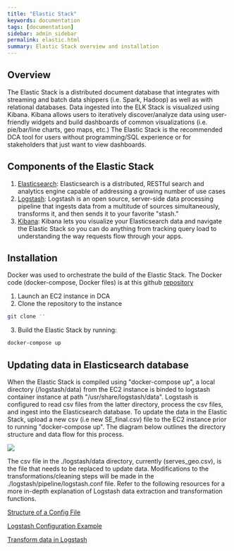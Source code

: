 ```yaml
---
title: "Elastic Stack"
keywords: documentation
tags: [documentation]
sidebar: admin_sidebar
permalink: elastic.html
summary: Elastic Stack overview and installation
---
```


## Overview
The Elastic Stack is a distributed document database that integrates with streaming and batch data shippers (i.e. Spark, Hadoop) as well as with relational databases. Data ingested into the ELK Stack is visualized using Kibana. Kibana allows users to iteratively discover/analyze data using user-friendly widgets and build dashboards of common visualizations (i.e. pie/bar/line charts, geo maps, etc.) The Elastic Stack is the recommended DCA tool for users without programming/SQL experience or for stakeholders that just want to view dashboards.

## Components of the Elastic Stack
1. [Elasticsearch](https://www.elastic.co/products/elasticsearch): Elasticsearch is a distributed, RESTful search and analytics engine capable of addressing a growing number of use cases
2. [Logstash](https://www.elastic.co/products/logstash): Logstash is an open source, server-side data processing pipeline that ingests data from a multitude of sources simultaneously, transforms it, and then sends it to your favorite "stash."
3. [Kibana](https://www.elastic.co/products/kibana): Kibana lets you visualize your Elasticsearch data and navigate the Elastic Stack so you can do anything from tracking query load to understanding the way requests flow through your apps.

## Installation
Docker was used to orchestrate the build of the Elastic Stack.  The Docker code (docker-compose, Docker files) is at this github [repository]()
1. Launch an EC2 instance in DCA
2. Clone the repository to the instance
```bash
git clone ''
```
3. Build the Elastic Stack by running:
```bash
docker-compose up
```

## Updating data in Elasticsearch database
When the Elastic Stack is compiled using "docker-compose up", a local directory (/logstash/data) from the EC2 instance is binded to logstash container instance at path "/usr/share/logstash/data".  Logstash is configured to read csv files from the latter directory, process the csv files, and ingest into the Elasticsearch database. To update the data in the Elastic Stack, upload a new csv (i.e new SE_final.csv) file to the EC2 instance prior to running "docker-compose up".  The diagram below outlines the directory structure and data flow for this process.

![](/data-commons/images/elastic_dir.png)

The csv file in the ./logstash/data directory, currently (serves_geo.csv), is the file that needs to be replaced to update data.  Modifications to the transformations/cleaning steps will be made in the ./logstash/pipeline/logstash.conf file.  Refer to the following resources for a more in-depth explanation of Logstash data extraction and transformation functions.

[Structure of a Config File](https://www.elastic.co/guide/en/logstash/current/configuration-file-structure.html)

[Logstash Configuration Example](https://www.elastic.co/guide/en/logstash/current/config-examples.html)

[Transform data in Logstash](https://www.elastic.co/guide/en/logstash/current/configuration-file-structure.html)
